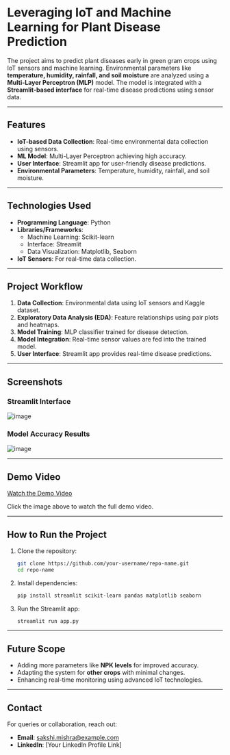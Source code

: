 # **Leveraging IoT and Machine Learning for Plant Disease Prediction**

The project aims to predict plant diseases early in green gram crops using IoT sensors and machine learning. Environmental parameters like **temperature, humidity, rainfall, and soil moisture** are analyzed using a **Multi-Layer Perceptron (MLP)** model. The model is integrated with a **Streamlit-based interface** for real-time disease predictions using sensor data.

---

## **Features**
- **IoT-based Data Collection**: Real-time environmental data collection using sensors.  
- **ML Model**: Multi-Layer Perceptron achieving high accuracy.  
- **User Interface**: Streamlit app for user-friendly disease predictions.  
- **Environmental Parameters**: Temperature, humidity, rainfall, and soil moisture.  

---

## **Technologies Used**
- **Programming Language**: Python  
- **Libraries/Frameworks**:  
   - Machine Learning: Scikit-learn  
   - Interface: Streamlit  
   - Data Visualization: Matplotlib, Seaborn  
- **IoT Sensors**: For real-time data collection.  

---

## **Project Workflow**
1. **Data Collection**: Environmental data using IoT sensors and Kaggle dataset.  
2. **Exploratory Data Analysis (EDA)**: Feature relationships using pair plots and heatmaps.  
3. **Model Training**: MLP classifier trained for disease detection.  
4. **Model Integration**: Real-time sensor values are fed into the trained model.  
5. **User Interface**: Streamlit app provides real-time disease predictions.  

---

## **Screenshots**

### **Streamlit Interface**
![image](https://github.com/user-attachments/assets/da04810f-a3f7-4a5c-9275-931e58a5bb00)


### **Model Accuracy Results**
![image](https://github.com/user-attachments/assets/69e36efe-4bdc-4ed9-958b-04fe50e32b19)


---

## **Demo Video**
[Watch the Demo Video](./Project_K%20(1).mp4)


Click the image above to watch the full demo video.

---

## **How to Run the Project**
1. Clone the repository:  
   ```bash
   git clone https://github.com/your-username/repo-name.git
   cd repo-name
   ```
2. Install dependencies:  
   ```bash
   pip install streamlit scikit-learn pandas matplotlib seaborn
   ```
3. Run the Streamlit app:  
   ```bash
   streamlit run app.py
   ```

---

## **Future Scope**
- Adding more parameters like **NPK levels** for improved accuracy.  
- Adapting the system for **other crops** with minimal changes.  
- Enhancing real-time monitoring using advanced IoT technologies.

---

## **Contact**
For queries or collaboration, reach out:  
- **Email**: sakshi.mishra@example.com  
- **LinkedIn**: [Your LinkedIn Profile Link]  
